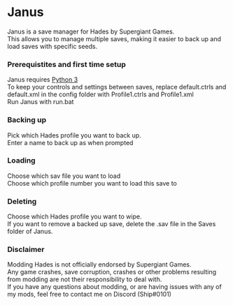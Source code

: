 # Janus
Janus is a save manager for Hades by Supergiant Games.   
This allows you to manage multiple saves, making it easier to back up and load saves with specific seeds.  
### Prerequistites and first time setup
Janus requires [Python 3](www.python.org/downloads/release/latest)  
To keep your controls and settings between saves, replace default.ctrls and default.xml in the config folder with Profile1.ctrls and Profile1.xml   
Run Janus with run.bat
### Backing up
Pick which Hades profile you want to back up.   
Enter a name to back up as when prompted
### Loading
Choose which sav file you want to load  
Choose which profile number you want to load this save to
### Deleting
Choose which Hades profile you want to wipe.  
If you want to remove a backed up save, delete the .sav file in the Saves folder of Janus.
### Disclaimer
Modding Hades is not officially endorsed by Supergiant Games.  
Any game crashes, save corruption, crashes or other problems resulting from modding are not their responsibility to deal with.  
If you have any questions about modding, or are having issues with any of my mods, feel free to contact me on Discord (Ship#0101)

